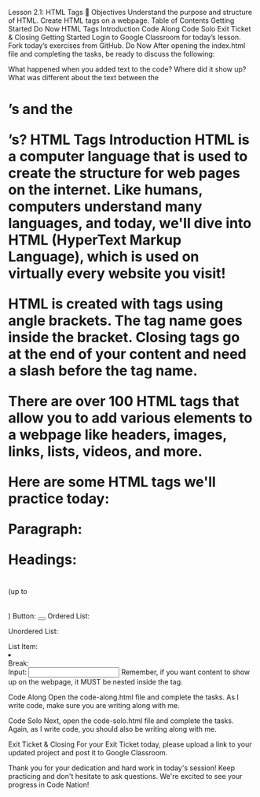 Lesson 2.1: HTML Tags
🎯 Objectives
Understand the purpose and structure of HTML.
Create HTML tags on a webpage.
Table of Contents
Getting Started
Do Now
HTML Tags Introduction
Code Along
Code Solo
Exit Ticket & Closing
Getting Started
Login to Google Classroom for today’s lesson.
Fork today’s exercises from GitHub.
Do Now
After opening the index.html file and completing the tasks, be ready to discuss the following:

What happened when you added text to the code? Where did it show up?
What was different about the text between the <h1>’s and the <p>’s?
HTML Tags Introduction
HTML is a computer language that is used to create the structure for web pages on the internet. Like humans, computers understand many languages, and today, we'll dive into HTML (HyperText Markup Language), which is used on virtually every website you visit!

HTML is created with tags using angle brackets. The tag name goes inside the bracket. Closing tags go at the end of your content and need a slash before the tag name.

There are over 100 HTML tags that allow you to add various elements to a webpage like headers, images, links, lists, videos, and more.

Here are some HTML tags we'll practice today:

Paragraph: <p> </p>
Headings: <h1> </h1> (up to <h6> </h6>)
Button: <button> </button>
Ordered List: <ol> </ol>
Unordered List: <ul> </ul>
List Item: <li> </li>
Break: <br>
Input: <input>
Remember, if you want content to show up on the webpage, it MUST be nested inside the <body> tag.

Code Along
Open the code-along.html file and complete the tasks. As I write code, make sure you are writing along with me.

Code Solo
Next, open the code-solo.html file and complete the tasks. Again, as I write code, you should also be writing along with me.

Exit Ticket & Closing
For your Exit Ticket today, please upload a link to your updated project and post it to Google Classroom.

Thank you for your dedication and hard work in today's session! Keep practicing and don't hesitate to ask questions. We're excited to see your progress in Code Nation!
